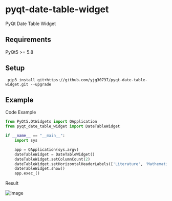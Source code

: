 # pyqt-date-table-widget
PyQt Date Table Widget

## Requirements
PyQt5 >= 5.8

## Setup
``` pip3 install git+https://github.com/yjg30737/pyqt-date-table-widget.git --upgrade```

## Example
Code Example
```python
from PyQt5.QtWidgets import QApplication
from pyqt_date_table_widget import DateTableWidget

if __name__ == "__main__":
    import sys

    app = QApplication(sys.argv)
    dateTableWidget = DateTableWidget()
    dateTableWidget.setColumnCount(2)
    dateTableWidget.setHorizontalHeaderLabels(['Literature', 'Mathematics'])
    dateTableWidget.show()
    app.exec_()
```

Result

![image](https://user-images.githubusercontent.com/55078043/144792395-fcfec9e4-e5fc-448b-aef0-33f8073dfa5a.png)


